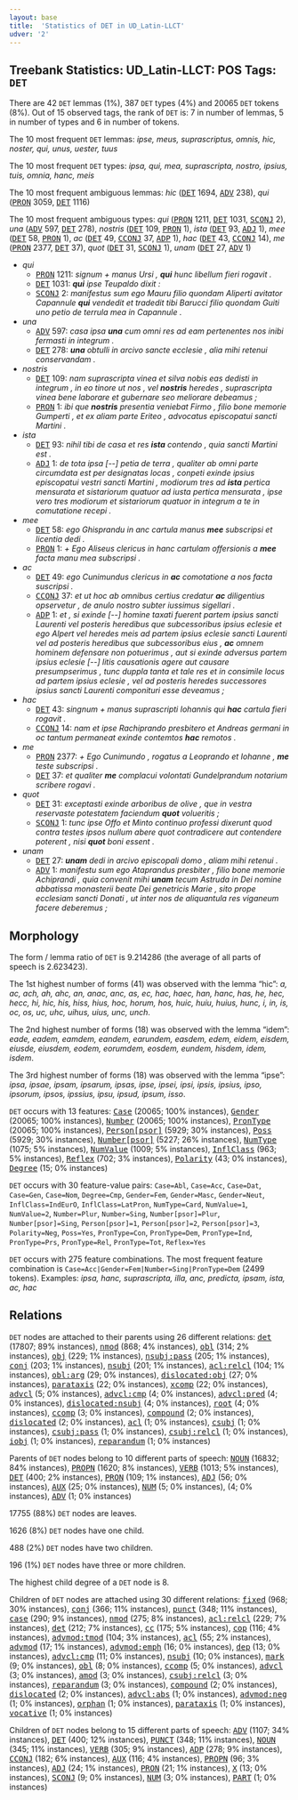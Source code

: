 ```yaml
---
layout: base
title:  'Statistics of DET in UD_Latin-LLCT'
udver: '2'
---
```


## Treebank Statistics: UD_Latin-LLCT: POS Tags: `DET`

There are 42 `DET` lemmas (1%), 387 `DET` types (4%) and 20065 `DET` tokens (8%).
Out of 15 observed tags, the rank of `DET` is: 7 in number of lemmas, 5 in number of types and 6 in number of tokens.

The 10 most frequent `DET` lemmas: <em>ipse, meus, suprascriptus, omnis, hic, noster, qui, unus, uester, tuus</em>

The 10 most frequent `DET` types:  <em>ipsa, qui, mea, suprascripta, nostro, ipsius, tuis, omnia, hanc, meis</em>

The 10 most frequent ambiguous lemmas: <em>hic</em> (<tt><a href="la_llct-pos-DET.html">DET</a></tt> 1694, <tt><a href="la_llct-pos-ADV.html">ADV</a></tt> 238), <em>qui</em> (<tt><a href="la_llct-pos-PRON.html">PRON</a></tt> 3059, <tt><a href="la_llct-pos-DET.html">DET</a></tt> 1116)

The 10 most frequent ambiguous types:  <em>qui</em> (<tt><a href="la_llct-pos-PRON.html">PRON</a></tt> 1211, <tt><a href="la_llct-pos-DET.html">DET</a></tt> 1031, <tt><a href="la_llct-pos-SCONJ.html">SCONJ</a></tt> 2), <em>una</em> (<tt><a href="la_llct-pos-ADV.html">ADV</a></tt> 597, <tt><a href="la_llct-pos-DET.html">DET</a></tt> 278), <em>nostris</em> (<tt><a href="la_llct-pos-DET.html">DET</a></tt> 109, <tt><a href="la_llct-pos-PRON.html">PRON</a></tt> 1), <em>ista</em> (<tt><a href="la_llct-pos-DET.html">DET</a></tt> 93, <tt><a href="la_llct-pos-ADJ.html">ADJ</a></tt> 1), <em>mee</em> (<tt><a href="la_llct-pos-DET.html">DET</a></tt> 58, <tt><a href="la_llct-pos-PRON.html">PRON</a></tt> 1), <em>ac</em> (<tt><a href="la_llct-pos-DET.html">DET</a></tt> 49, <tt><a href="la_llct-pos-CCONJ.html">CCONJ</a></tt> 37, <tt><a href="la_llct-pos-ADP.html">ADP</a></tt> 1), <em>hac</em> (<tt><a href="la_llct-pos-DET.html">DET</a></tt> 43, <tt><a href="la_llct-pos-CCONJ.html">CCONJ</a></tt> 14), <em>me</em> (<tt><a href="la_llct-pos-PRON.html">PRON</a></tt> 2377, <tt><a href="la_llct-pos-DET.html">DET</a></tt> 37), <em>quot</em> (<tt><a href="la_llct-pos-DET.html">DET</a></tt> 31, <tt><a href="la_llct-pos-SCONJ.html">SCONJ</a></tt> 1), <em>unam</em> (<tt><a href="la_llct-pos-DET.html">DET</a></tt> 27, <tt><a href="la_llct-pos-ADV.html">ADV</a></tt> 1)


* <em>qui</em>
  * <tt><a href="la_llct-pos-PRON.html">PRON</a></tt> 1211: <em>signum + manus Ursi , <b>qui</b> hunc libellum fieri rogavit .</em>
  * <tt><a href="la_llct-pos-DET.html">DET</a></tt> 1031: <em><b>qui</b> ipse Teupaldo dixit :</em>
  * <tt><a href="la_llct-pos-SCONJ.html">SCONJ</a></tt> 2: <em>manifestus sum ego Mauru filio quondam Aliperti avitator Capannule <b>qui</b> vendedit et tradedit tibi Barucci filio quondam Guiti uno petio de terrula mea in Capannule .</em>
* <em>una</em>
  * <tt><a href="la_llct-pos-ADV.html">ADV</a></tt> 597: <em>casa ipsa <b>una</b> cum omni res ad eam pertenentes nos inibi fermasti in integrum .</em>
  * <tt><a href="la_llct-pos-DET.html">DET</a></tt> 278: <em><b>una</b> obtulli in arcivo sancte ecclesie , alia mihi retenui conservandam .</em>
* <em>nostris</em>
  * <tt><a href="la_llct-pos-DET.html">DET</a></tt> 109: <em>nam suprascripta vinea et silva nobis eas dedisti in integrum , in eo tinore ut nos , vel <b>nostris</b> heredes , suprascripta vinea bene laborare et gubernare seo meliorare debeamus ;</em>
  * <tt><a href="la_llct-pos-PRON.html">PRON</a></tt> 1: <em>ibi que <b>nostris</b> presentia veniebat Firmo , filio bone memorie Gumperti , et ex aliam parte Eriteo , advocatus episcopatui sancti Martini .</em>
* <em>ista</em>
  * <tt><a href="la_llct-pos-DET.html">DET</a></tt> 93: <em>nihil tibi de casa et res <b>ista</b> contendo , quia sancti Martini est .</em>
  * <tt><a href="la_llct-pos-ADJ.html">ADJ</a></tt> 1: <em>de tota ipsa [--] petia de terra , qualiter ab omni parte circumdata est per designatas locas , conpeti exinde ipsius episcopatui vestri sancti Martini , modiorum tres ad <b>ista</b> pertica mensurata et sistariorum quatuor ad iusta pertica mensurata , ipse vero tres modiorum et sistariorum quatuor in integrum a te in comutatione recepi .</em>
* <em>mee</em>
  * <tt><a href="la_llct-pos-DET.html">DET</a></tt> 58: <em>ego Ghisprandu in anc cartula manus <b>mee</b> subscripsi et licentia dedi .</em>
  * <tt><a href="la_llct-pos-PRON.html">PRON</a></tt> 1: <em>+ Ego Aliseus clericus in hanc cartulam offersionis a <b>mee</b> facta manu mea subscripsi .</em>
* <em>ac</em>
  * <tt><a href="la_llct-pos-DET.html">DET</a></tt> 49: <em>ego Cunimundus clericus in <b>ac</b> comotatione a nos facta suscripsi .</em>
  * <tt><a href="la_llct-pos-CCONJ.html">CCONJ</a></tt> 37: <em>et ut hoc ab omnibus certius credatur <b>ac</b> diligentius opservetur , de anulo nostro subter iussimus sigellari .</em>
  * <tt><a href="la_llct-pos-ADP.html">ADP</a></tt> 1: <em>et , si exinde [--] homine taxati fuerent partem ipsius sancti Laurenti vel posteris heredibus que subcessoribus ipsius eclesie et ego Alpert vel heredes meis ad partem ipsius eclesie sancti Laurenti vel ad posteris heredibus que subcessoribus eius , <b>ac</b> omnem hominem defensare non potuerimus , aut si exinde adversus partem ipsius eclesie [--] litis causationis agere aut causare presumpserimus , tunc duppla tanta et tale res et in consimile locus ad partem ipsius eclesie , vel ad posteris heredes successores ipsius sancti Laurenti componituri esse deveamus ;</em>
* <em>hac</em>
  * <tt><a href="la_llct-pos-DET.html">DET</a></tt> 43: <em>singnum + manus suprascripti Iohannis qui <b>hac</b> cartula fieri rogavit .</em>
  * <tt><a href="la_llct-pos-CCONJ.html">CCONJ</a></tt> 14: <em>nam et ipse Rachiprando presbitero et Andreas germani in oc tantum permaneat exinde contemtos <b>hac</b> remotos .</em>
* <em>me</em>
  * <tt><a href="la_llct-pos-PRON.html">PRON</a></tt> 2377: <em>+ Ego Cunimundo , rogatus a Leoprando et Iohanne , <b>me</b> teste subscripsi .</em>
  * <tt><a href="la_llct-pos-DET.html">DET</a></tt> 37: <em>et qualiter <b>me</b> complacui volontati Gundelprandum notarium scribere rogavi .</em>
* <em>quot</em>
  * <tt><a href="la_llct-pos-DET.html">DET</a></tt> 31: <em>exceptasti exinde arboribus de olive , que in vestra reservaste potestatem faciendum <b>quot</b> volueritis ;</em>
  * <tt><a href="la_llct-pos-SCONJ.html">SCONJ</a></tt> 1: <em>tunc ipse Offo et Minto continuo professi dixerunt quod contra testes ipsos nullum abere quot contradicere aut contendere poterent , nisi <b>quot</b> boni essent .</em>
* <em>unam</em>
  * <tt><a href="la_llct-pos-DET.html">DET</a></tt> 27: <em><b>unam</b> dedi in arcivo episcopali domo , aliam mihi retenui .</em>
  * <tt><a href="la_llct-pos-ADV.html">ADV</a></tt> 1: <em>manifestu sum ego Ataprandus presbiter , filio bone memorie Achiprandi , quia convenit mihi <b>unam</b> tecum Astruda in Dei nomine abbatissa monasterii beate Dei genetricis Marie , sito prope ecclesiam sancti Donati , ut inter nos de aliquantula res viganeum facere deberemus ;</em>

## Morphology

The form / lemma ratio of `DET` is 9.214286 (the average of all parts of speech is 2.623423).

The 1st highest number of forms (41) was observed with the lemma “hic”: <em>a, ac, ach, ah, ahc, an, anac, anc, as, ec, hac, haec, han, hanc, has, he, hec, hecc, hi, hic, his, hiss, hius, hoc, horum, hos, huic, huiu, huius, hunc, i, in, is, oc, os, uc, uhc, uihus, uius, unc, unch</em>.

The 2nd highest number of forms (18) was observed with the lemma “idem”: <em>eade, eadem, eamdem, eandem, earundem, easdem, edem, eidem, eisdem, eiusde, eiusdem, eodem, eorumdem, eosdem, eundem, hisdem, idem, isdem</em>.

The 3rd highest number of forms (18) was observed with the lemma “ipse”: <em>ipsa, ipsae, ipsam, ipsarum, ipsas, ipse, ipsei, ipsi, ipsis, ipsius, ipso, ipsorum, ipsos, ipssius, ipsu, ipsud, ipsum, isso</em>.

`DET` occurs with 13 features: <tt><a href="la_llct-feat-Case.html">Case</a></tt> (20065; 100% instances), <tt><a href="la_llct-feat-Gender.html">Gender</a></tt> (20065; 100% instances), <tt><a href="la_llct-feat-Number.html">Number</a></tt> (20065; 100% instances), <tt><a href="la_llct-feat-PronType.html">PronType</a></tt> (20065; 100% instances), <tt><a href="la_llct-feat-Person-psor.html">Person[psor]</a></tt> (5929; 30% instances), <tt><a href="la_llct-feat-Poss.html">Poss</a></tt> (5929; 30% instances), <tt><a href="la_llct-feat-Number-psor.html">Number[psor]</a></tt> (5227; 26% instances), <tt><a href="la_llct-feat-NumType.html">NumType</a></tt> (1075; 5% instances), <tt><a href="la_llct-feat-NumValue.html">NumValue</a></tt> (1009; 5% instances), <tt><a href="la_llct-feat-InflClass.html">InflClass</a></tt> (963; 5% instances), <tt><a href="la_llct-feat-Reflex.html">Reflex</a></tt> (702; 3% instances), <tt><a href="la_llct-feat-Polarity.html">Polarity</a></tt> (43; 0% instances), <tt><a href="la_llct-feat-Degree.html">Degree</a></tt> (15; 0% instances)

`DET` occurs with 30 feature-value pairs: `Case=Abl`, `Case=Acc`, `Case=Dat`, `Case=Gen`, `Case=Nom`, `Degree=Cmp`, `Gender=Fem`, `Gender=Masc`, `Gender=Neut`, `InflClass=IndEurO`, `InflClass=LatPron`, `NumType=Card`, `NumValue=1`, `NumValue=2`, `Number=Plur`, `Number=Sing`, `Number[psor]=Plur`, `Number[psor]=Sing`, `Person[psor]=1`, `Person[psor]=2`, `Person[psor]=3`, `Polarity=Neg`, `Poss=Yes`, `PronType=Con`, `PronType=Dem`, `PronType=Ind`, `PronType=Prs`, `PronType=Rel`, `PronType=Tot`, `Reflex=Yes`

`DET` occurs with 275 feature combinations.
The most frequent feature combination is `Case=Acc|Gender=Fem|Number=Sing|PronType=Dem` (2499 tokens).
Examples: <em>ipsa, hanc, suprascripta, illa, anc, predicta, ipsam, ista, ac, hac</em>


## Relations

`DET` nodes are attached to their parents using 26 different relations: <tt><a href="la_llct-dep-det.html">det</a></tt> (17807; 89% instances), <tt><a href="la_llct-dep-nmod.html">nmod</a></tt> (868; 4% instances), <tt><a href="la_llct-dep-obl.html">obl</a></tt> (314; 2% instances), <tt><a href="la_llct-dep-obj.html">obj</a></tt> (229; 1% instances), <tt><a href="la_llct-dep-nsubj-pass.html">nsubj:pass</a></tt> (205; 1% instances), <tt><a href="la_llct-dep-conj.html">conj</a></tt> (203; 1% instances), <tt><a href="la_llct-dep-nsubj.html">nsubj</a></tt> (201; 1% instances), <tt><a href="la_llct-dep-acl-relcl.html">acl:relcl</a></tt> (104; 1% instances), <tt><a href="la_llct-dep-obl-arg.html">obl:arg</a></tt> (29; 0% instances), <tt><a href="la_llct-dep-dislocated-obj.html">dislocated:obj</a></tt> (27; 0% instances), <tt><a href="la_llct-dep-parataxis.html">parataxis</a></tt> (22; 0% instances), <tt><a href="la_llct-dep-xcomp.html">xcomp</a></tt> (22; 0% instances), <tt><a href="la_llct-dep-advcl.html">advcl</a></tt> (5; 0% instances), <tt><a href="la_llct-dep-advcl-cmp.html">advcl:cmp</a></tt> (4; 0% instances), <tt><a href="la_llct-dep-advcl-pred.html">advcl:pred</a></tt> (4; 0% instances), <tt><a href="la_llct-dep-dislocated-nsubj.html">dislocated:nsubj</a></tt> (4; 0% instances), <tt><a href="la_llct-dep-root.html">root</a></tt> (4; 0% instances), <tt><a href="la_llct-dep-ccomp.html">ccomp</a></tt> (3; 0% instances), <tt><a href="la_llct-dep-compound.html">compound</a></tt> (2; 0% instances), <tt><a href="la_llct-dep-dislocated.html">dislocated</a></tt> (2; 0% instances), <tt><a href="la_llct-dep-acl.html">acl</a></tt> (1; 0% instances), <tt><a href="la_llct-dep-csubj.html">csubj</a></tt> (1; 0% instances), <tt><a href="la_llct-dep-csubj-pass.html">csubj:pass</a></tt> (1; 0% instances), <tt><a href="la_llct-dep-csubj-relcl.html">csubj:relcl</a></tt> (1; 0% instances), <tt><a href="la_llct-dep-iobj.html">iobj</a></tt> (1; 0% instances), <tt><a href="la_llct-dep-reparandum.html">reparandum</a></tt> (1; 0% instances)

Parents of `DET` nodes belong to 10 different parts of speech: <tt><a href="la_llct-pos-NOUN.html">NOUN</a></tt> (16832; 84% instances), <tt><a href="la_llct-pos-PROPN.html">PROPN</a></tt> (1620; 8% instances), <tt><a href="la_llct-pos-VERB.html">VERB</a></tt> (1013; 5% instances), <tt><a href="la_llct-pos-DET.html">DET</a></tt> (400; 2% instances), <tt><a href="la_llct-pos-PRON.html">PRON</a></tt> (109; 1% instances), <tt><a href="la_llct-pos-ADJ.html">ADJ</a></tt> (56; 0% instances), <tt><a href="la_llct-pos-AUX.html">AUX</a></tt> (25; 0% instances), <tt><a href="la_llct-pos-NUM.html">NUM</a></tt> (5; 0% instances),  (4; 0% instances), <tt><a href="la_llct-pos-ADV.html">ADV</a></tt> (1; 0% instances)

17755 (88%) `DET` nodes are leaves.

1626 (8%) `DET` nodes have one child.

488 (2%) `DET` nodes have two children.

196 (1%) `DET` nodes have three or more children.

The highest child degree of a `DET` node is 8.

Children of `DET` nodes are attached using 30 different relations: <tt><a href="la_llct-dep-fixed.html">fixed</a></tt> (968; 30% instances), <tt><a href="la_llct-dep-conj.html">conj</a></tt> (366; 11% instances), <tt><a href="la_llct-dep-punct.html">punct</a></tt> (348; 11% instances), <tt><a href="la_llct-dep-case.html">case</a></tt> (290; 9% instances), <tt><a href="la_llct-dep-nmod.html">nmod</a></tt> (275; 8% instances), <tt><a href="la_llct-dep-acl-relcl.html">acl:relcl</a></tt> (229; 7% instances), <tt><a href="la_llct-dep-det.html">det</a></tt> (212; 7% instances), <tt><a href="la_llct-dep-cc.html">cc</a></tt> (175; 5% instances), <tt><a href="la_llct-dep-cop.html">cop</a></tt> (116; 4% instances), <tt><a href="la_llct-dep-advmod-tmod.html">advmod:tmod</a></tt> (104; 3% instances), <tt><a href="la_llct-dep-acl.html">acl</a></tt> (55; 2% instances), <tt><a href="la_llct-dep-advmod.html">advmod</a></tt> (17; 1% instances), <tt><a href="la_llct-dep-advmod-emph.html">advmod:emph</a></tt> (16; 0% instances), <tt><a href="la_llct-dep-dep.html">dep</a></tt> (13; 0% instances), <tt><a href="la_llct-dep-advcl-cmp.html">advcl:cmp</a></tt> (11; 0% instances), <tt><a href="la_llct-dep-nsubj.html">nsubj</a></tt> (10; 0% instances), <tt><a href="la_llct-dep-mark.html">mark</a></tt> (9; 0% instances), <tt><a href="la_llct-dep-obl.html">obl</a></tt> (8; 0% instances), <tt><a href="la_llct-dep-ccomp.html">ccomp</a></tt> (5; 0% instances), <tt><a href="la_llct-dep-advcl.html">advcl</a></tt> (3; 0% instances), <tt><a href="la_llct-dep-amod.html">amod</a></tt> (3; 0% instances), <tt><a href="la_llct-dep-csubj-relcl.html">csubj:relcl</a></tt> (3; 0% instances), <tt><a href="la_llct-dep-reparandum.html">reparandum</a></tt> (3; 0% instances), <tt><a href="la_llct-dep-compound.html">compound</a></tt> (2; 0% instances), <tt><a href="la_llct-dep-dislocated.html">dislocated</a></tt> (2; 0% instances), <tt><a href="la_llct-dep-advcl-abs.html">advcl:abs</a></tt> (1; 0% instances), <tt><a href="la_llct-dep-advmod-neg.html">advmod:neg</a></tt> (1; 0% instances), <tt><a href="la_llct-dep-orphan.html">orphan</a></tt> (1; 0% instances), <tt><a href="la_llct-dep-parataxis.html">parataxis</a></tt> (1; 0% instances), <tt><a href="la_llct-dep-vocative.html">vocative</a></tt> (1; 0% instances)

Children of `DET` nodes belong to 15 different parts of speech: <tt><a href="la_llct-pos-ADV.html">ADV</a></tt> (1107; 34% instances), <tt><a href="la_llct-pos-DET.html">DET</a></tt> (400; 12% instances), <tt><a href="la_llct-pos-PUNCT.html">PUNCT</a></tt> (348; 11% instances), <tt><a href="la_llct-pos-NOUN.html">NOUN</a></tt> (345; 11% instances), <tt><a href="la_llct-pos-VERB.html">VERB</a></tt> (305; 9% instances), <tt><a href="la_llct-pos-ADP.html">ADP</a></tt> (278; 9% instances), <tt><a href="la_llct-pos-CCONJ.html">CCONJ</a></tt> (182; 6% instances), <tt><a href="la_llct-pos-AUX.html">AUX</a></tt> (116; 4% instances), <tt><a href="la_llct-pos-PROPN.html">PROPN</a></tt> (96; 3% instances), <tt><a href="la_llct-pos-ADJ.html">ADJ</a></tt> (24; 1% instances), <tt><a href="la_llct-pos-PRON.html">PRON</a></tt> (21; 1% instances), <tt><a href="la_llct-pos-X.html">X</a></tt> (13; 0% instances), <tt><a href="la_llct-pos-SCONJ.html">SCONJ</a></tt> (9; 0% instances), <tt><a href="la_llct-pos-NUM.html">NUM</a></tt> (3; 0% instances), <tt><a href="la_llct-pos-PART.html">PART</a></tt> (1; 0% instances)

